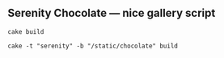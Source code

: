 Serenity Chocolate — nice gallery script
----------------------------------------

    cake build

    cake -t "serenity" -b "/static/chocolate" build